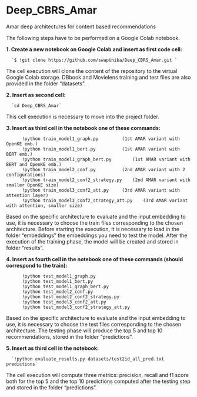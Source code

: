 # Deep_CBRS_Amar
Amar deep architectures for content based recommendations

The following steps have to be performed on a Google Colab notebook.

**1.	Create a new notebook on Google Colab and insert as first code cell:**

      `$ !git clone https://github.com/swapUniba/Deep_CBRS_Amar.git `
      
The cell execution will clone the content of the repository to the virtual Google Colab storage. DBbook and Movielens training and test files are also provided in the folder “datasets”.

**2.	Insert as second cell:**

      `cd Deep_CBRS_Amar`

This cell execution is necessary to move into the project folder.

**3.	Insert as third cell in the notebook one of these commands:**
```
      !python train_model1_graph.py			(1st AMAR variant with OpenKE emb.)
      !python train_model1_bert.py			(1st AMAR variant with BERT emb.)
      !python train_model1_graph_bert.py		(1st AMAR variant with BERT and OpenKE emb.)
      !python train_model2_conf.py			(2nd AMAR variant with 2 configurations)
      !python train_model2_conf2_strategy.py	(2nd AMAR variant with smaller OpenKE size)
      !python train_model3_conf2_att.py		(3rd AMAR variant with attention layer)
      !python train_model3_conf2_strategy_att.py	(3rd AMAR variant with attention, smaller size)
```
Based on the specific architecture to evaluate and the input embedding to use, it is necessary to choose the train files corresponding to the chosen architecture. Before starting the execution, it is necessary to load in the folder “embeddings” the embeddings you need to test the model. After the execution of the training phase, the model will be created and stored in folder “results”.

**4.	Insert as fourth cell in the notebook one of these commands (should correspond to the train):**
```
      !python test_model1_graph.py
      !python test_model1_bert.py
      !python test_model1_graph_bert.py
      !python test_model2_conf.py
      !python test_model2_conf2_strategy.py
      !python test_model3_conf2_att.py
      !python test_model3_conf2_strategy_att.py
```
Based on the specific architecture to evaluate and the input embedding to use, it is necessary to choose the test files corresponding to the chosen architecture. The testing phase will produce the top 5 and top 10 recommendations, stored in the folder “predictions”.

**5.	Insert as third cell in the notebook:**

      `!python evaluate_results.py datasets/test2id_all_pred.txt predictions`

The cell execution will compute three metrics: precision, recall and f1 score both for the top 5 and the top 10 predictions computed after the testing step and stored in the folder “predictions”. 
